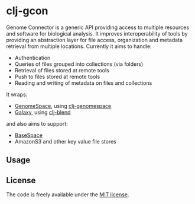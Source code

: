 # clj-gcon

Genome Connector is a generic API providing access to multiple resources and
software for biological analysis. It improves interoperability of tools by
providing an abstraction layer for file access, organization and metadata
retrieval from multiple locations. Currently it aims to handle:

- Authentication
- Queries of files grouped into collections (via folders)
- Retrieval of files stored at remote tools
- Push to files stored at remote tools
- Reading and writing of metadata on files and collections

It wraps:

- [GenomeSpace][1], using [clj-genomespace][0]
- [Galaxy][3], using [clj-blend][2]

and also aims to support:

- [BaseSpace][4]
- AmazonS3 and other key value file stores

[0]: https://github.com/chapmanb/clj-genomespace
[1]: http://www.genomespace.org/
[2]: https://github.com/chapmanb/clj-blend
[3]: http://usegalaxy.org
[4]: https://developer.basespace.illumina.com/

## Usage

## License

The code is freely available under the [MIT license][l1].

[l1]: http://www.opensource.org/licenses/mit-license.html
